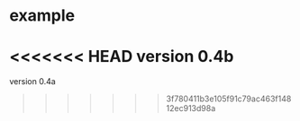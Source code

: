 example
=======
<<<<<<< HEAD
version 0.4b
=======
version 0.4a
>>>>>>> 3f780411b3e105f91c79ac463f14812ec913d98a
